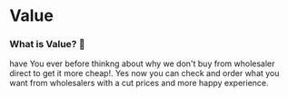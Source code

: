 # Value

### What is Value? :thinking:
have You ever before thinkng about why we don't buy from wholesaler direct to get it more cheap!. Yes now you can check and order 
what you want from wholesalers with a cut prices and more happy experience.

